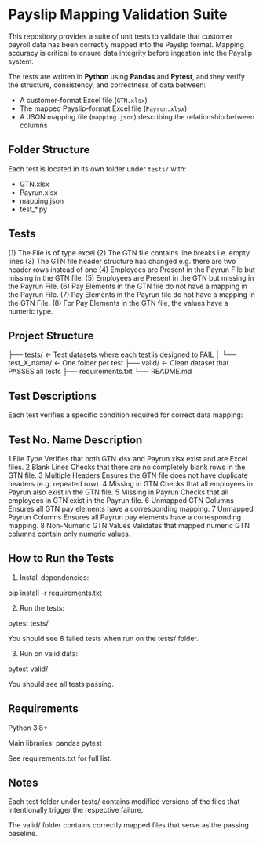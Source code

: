 # Payslip Mapping Validation Suite

This repository provides a suite of unit tests to validate that customer payroll data has been correctly mapped into the Payslip format. Mapping accuracy is critical to ensure data integrity before ingestion into the Payslip system.

The tests are written in **Python** using **Pandas** and **Pytest**, and they verify the structure, consistency, and correctness of data between:

- A customer-format Excel file (`GTN.xlsx`)
- The mapped Payslip-format Excel file (`Payrun.xlsx`)
- A JSON mapping file (`mapping.json`) describing the relationship between columns

## Folder Structure

Each test is located in its own folder under `tests/` with:

- GTN.xlsx
- Payrun.xlsx
- mapping.json
- test\_\*.py

## Tests

(1) The File is of type excel
(2) The GTN file contains line breaks i.e. empty lines
(3) The GTN file header structure has changed e.g. there are two header rows instead of one
(4) Employees are Present in the Payrun File but missing in the GTN file.
(5) Employees are Present in the GTN but missing in the Payrun File.
(6) Pay Elements in the GTN file do not have a mapping in the Payrun File.
(7) Pay Elements in the Payrun file do not have a mapping in the GTN File.
(8) For Pay Elements in the GTN file, the values have a numeric type.

## Project Structure

├── tests/ ← Test datasets where each test is designed to FAIL
│ └── test_X_name/ ← One folder per test
├── valid/ ← Clean dataset that PASSES all tests
├── requirements.txt
└── README.md

## Test Descriptions

Each test verifies a specific condition required for correct data mapping:

## Test No. Name Description

1 File Type Verifies that both GTN.xlsx and Payrun.xlsx exist and are Excel files.
2 Blank Lines Checks that there are no completely blank rows in the GTN file.
3 Multiple Headers Ensures the GTN file does not have duplicate headers (e.g. repeated row).
4 Missing in GTN Checks that all employees in Payrun also exist in the GTN file.
5 Missing in Payrun Checks that all employees in GTN exist in the Payrun file.
6 Unmapped GTN Columns Ensures all GTN pay elements have a corresponding mapping.
7 Unmapped Payrun Columns Ensures all Payrun pay elements have a corresponding mapping.
8 Non-Numeric GTN Values Validates that mapped numeric GTN columns contain only numeric values.

## How to Run the Tests

1. Install dependencies:

pip install -r requirements.txt

2. Run the tests:

pytest tests/

You should see 8 failed tests when run on the tests/ folder.

3. Run on valid data:

pytest valid/

You should see all tests passing.

## Requirements

Python 3.8+

Main libraries:
pandas
pytest

See requirements.txt for full list.

## Notes

Each test folder under tests/ contains modified versions of the files that intentionally trigger the respective failure.

The valid/ folder contains correctly mapped files that serve as the passing baseline.

